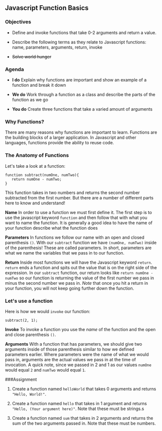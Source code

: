 ## Javascript Function Basics

### Objectives

* Define and invoke functions that take 0-2 arguments and return a value.

* Describe the following terms as they relate to Javascript functions: name, parameters, arguments, return, invoke

* ~~Solve world hunger~~

### Agenda

* **I do**
  Explain why functions are important and
  show an example of a function and break it down


* **We do**
  Work through a function as a class and
  describe the parts of the function as we go


* **You do**
  Create three functions that take a varied amount of arguments

### Why Functions?

There are many reasons why functions are important to learn. Functions are the building blocks of a larger application. In Javascript and other languages, functions provide the ability to reuse code.

### The Anatomy of Functions

Let's take a look at a function:

```
function subtract(numOne, numTwo){
   return numOne - numTwo;
}
```

This function takes in two numbers and returns the second number subtracted from the first number. But there are a number of different parts here to know and understand!


**Name**
In order to use a function we must first define it. The first step is to use the javascript keyword `function` and then follow that with what you want to name the function. It is generally a good idea to have the name of your function describe what the function does

**Parameters**
In functions we follow our name with an open and closed parenthesis `()`. With our `subtract` function we have `(numOne, numTwo)` inside of the parenthesis! These are called parameters. In short, parameters are what we name the variables that we pass in to our function.

**Return**
Inside most functions we will have the Javascript keyword `return`. `return` ends a function and spits out the value that is on the right side of the expression. In our `subtract` function, our return looks like `return numOne - numTwo` so our function is returning the value of the first number we pass in minus the second number we pass in. *Note* that once you hit a return in your function, you will not keep going further down the function.

### Let's use a function

Here is how we would `invoke` our function:

```
subtract(2, 1);
```

**Invoke**
To invoke a function you use the *name* of the function and the open and close parenthesis `()`.

**Arguments**
With a function that has parameters, we should give two arguments inside of those parenthesis similar to how we defined parameters earlier. Where parameters were the name of what we would pass in, arguments are the actual values we pass in at the time of invocation. A quick note, since we passed in 2 and 1 as our values `numOne` would equal `2` and `numTwo` would equal `1`.

###Assignment

1. Create a function named `helloWorld` that takes 0 arguments and returns `"Hello, World!"`.

2. Create a function named `hello` that takes in 1 argument and returns `"Hello, (Your argument here)"`. Note that these must be strings.s

3. Create a function named `sum` that takes in 2 arguments and returns the sum of the two arguments passed in. Note that these must be numbers.

